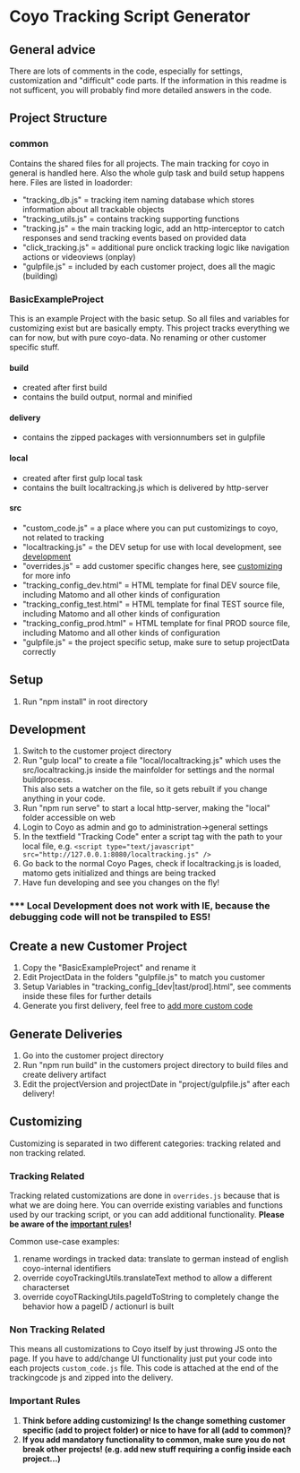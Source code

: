 # Coyo Tracking Script Generator

## General advice

There are lots of comments in the code, especially for settings, customization and "difficult" code parts.
If the information in this readme is not sufficent, you will probably find more detailed answers in the code.

## Project Structure

### common

Contains the shared files for all projects. The main tracking for coyo in general is handled here. Also the whole gulp task and build setup happens here.
Files are listed in loadorder:

- "tracking_db.js" = tracking item naming database which stores information about all trackable objects
- "tracking_utils.js" = contains tracking supporting functions
- "tracking.js" = the main tracking logic, add an http-interceptor to catch responses and send tracking events based on provided data
- "click_tracking.js" = additional pure onclick tracking logic like navigation actions or videoviews (onplay)
- "gulpfile.js" = included by each customer project, does all the magic (building)

### BasicExampleProject

This is an example Project with the basic setup. So all files and variables for customizing exist but are basically empty.
This project tracks everything we can for now, but with pure coyo-data. No renaming or other customer specific stuff.

#### build

- created after first build
- contains the build output, normal and minified

#### delivery

- contains the zipped packages with versionnumbers set in gulpfile

#### local

- created after first gulp local task
- contains the built localtracking.js which is delivered by http-server

#### src

- "custom_code.js" = a place where you can put customizings to coyo, not related to tracking
- "localtracking.js" = the DEV setup for use with local development, see [development](#development)
- "overrides.js" = add customer specific changes here, see [customizing](#customizing) for more info
- "tracking_config_dev.html" = HTML template for final DEV source file, including Matomo and all other kinds of configuration
- "tracking_config_test.html" = HTML template for final TEST source file, including Matomo and all other kinds of configuration
- "tracking_config_prod.html" = HTML template for final PROD source file, including Matomo and all other kinds of configuration
- "gulpfile.js" = the project specific setup, make sure to setup projectData correctly

## Setup

1. Run "npm install" in root directory

## Development

1. Switch to the customer project directory
2. Run "gulp local" to create a file "local/localtracking.js" which uses the src/localtracking.js inside the mainfolder for settings and the normal buildprocess.  
This also sets a watcher on the file, so it gets rebuilt if you change anything in your code.
3. Run "npm run serve" to start a local http-server, making the "local" folder accessible on web
4. Login to Coyo as admin and go to administration->general settings
5. In the textfield "Tracking Code" enter a script tag with the path to your local file, e.g. ```<script type="text/javascript" src="http://127.0.0.1:8080/localtracking.js" />```
6. Go back to the normal Coyo Pages, check if localtracking.js is loaded, matomo gets initialized and things are being tracked
7. Have fun developing and see you changes on the fly!

### \*\*\* Local Development does not work with IE, because the debugging code will not be transpiled to ES5!

## Create a new Customer Project

1. Copy the "BasicExampleProject" and rename it
2. Edit ProjectData in the folders "gulpfile.js" to match you customer
3. Setup Variables in "tracking_config_\[dev|tast/prod\].html", see comments inside these files for further details
4. Generate you first delivery, feel free to [add more custom code](#customizing)

## Generate Deliveries

1. Go into the customer project directory
2. Run "npm run build" in the customers project directory to build files and create delivery artifact
3. Edit the projectVersion and projectDate in "project/gulpfile.js" after each delivery!

## Customizing

Customizing is separated in two different categories: tracking related and non tracking related.

### Tracking Related

Tracking related customizations are done in ```overrides.js``` because that is what we are doing here.
You can override existing variables and functions used by our tracking script, or you can add additional functionality.
**Please be aware of the [important rules](#important-rules)!**

Common use-case examples:

1. rename wordings in tracked data: translate to german instead of english coyo-internal identifiers
2. override coyoTrackingUtils.translateText method to allow a different characterset
3. override coyoTRackingUtils.pageIdToString to completely change the behavior how a pageID / actionurl is built

### Non Tracking Related

This means all customizations to Coyo itself by just throwing JS onto the page.
If you have to add/change UI functionality just put your code into each projects ```custom_code.js``` file.
This code is attached at the end of the trackingcode js and zipped into the delivery.

### **Important Rules**

1. **Think before adding customizing! Is the change something customer specific (add to project folder) or nice to have for all (add to common)?**
2. **If you add mandatory functionality to common, make sure you do not break other projects! (e.g. add new stuff requiring a config inside each project...)**

